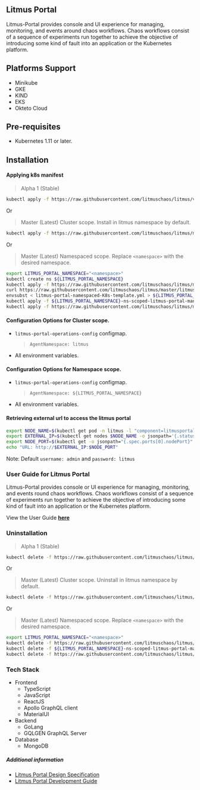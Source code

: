 ## **Litmus Portal**

Litmus-Portal provides console and UI experience for managing, monitoring, and events around chaos workflows. Chaos workflows consist of a sequence of experiments run together to achieve the objective of introducing some kind of fault into an application or the Kubernetes platform.

## **Platforms Support**

-   Minikube
-   GKE
-   KIND
-   EKS
-   Okteto Cloud

## **Pre-requisites**

-   Kubernetes 1.11 or later.

## **Installation**

#### Applying k8s manifest
> Alpha 1 (Stable)
```bash
kubectl apply -f https://raw.githubusercontent.com/litmuschaos/litmus/v1.9.x/litmus-portal/cluster-k8s-manifest.yml
```

Or

> Master (Latest) Cluster scope. Install in litmus namespace by default.
```bash
kubectl apply -f https://raw.githubusercontent.com/litmuschaos/litmus/master/litmus-portal/cluster-k8s-manifest.yml
```

Or

> Master (Latest) Namespaced scope. Replace `<namespace>` with the desired namespace.
```bash
export LITMUS_PORTAL_NAMESPACE="<namespace>"
kubectl create ns ${LITMUS_PORTAL_NAMESPACE}
kubectl apply -f https://raw.githubusercontent.com/litmuschaos/litmus/master/litmus-portal/litmus-portal-crds.yml
curl https://raw.githubusercontent.com/litmuschaos/litmus/master/litmus-portal/namespaced-K8s-template.yml --output litmus-portal-namespaced-K8s-template.yml
envsubst < litmus-portal-namespaced-K8s-template.yml > ${LITMUS_PORTAL_NAMESPACE}-ns-scoped-litmus-portal-manifest.yml
kubectl apply -f ${LITMUS_PORTAL_NAMESPACE}-ns-scoped-litmus-portal-manifest.yml -n ${LITMUS_PORTAL_NAMESPACE}
kubectl apply -f https://raw.githubusercontent.com/litmuschaos/litmus/master/litmus-portal/platforms/okteto/hello-world-AUT.yml -n ${LITMUS_PORTAL_NAMESPACE}
```

#### Configuration Options for Cluster scope.

- `litmus-portal-operations-config` configmap.

    > `AgentNamespace: litmus`

- All environment variables.

#### Configuration Options for Namespace scope.

- `litmus-portal-operations-config` configmap.

    > `AgentNamespace: ${LITMUS_PORTAL_NAMESPACE}`

- All environment variables.


#### Retrieving external url to access the litmus portal

```bash
export NODE_NAME=$(kubectl get pod -n litmus -l "component=litmusportal-frontend" -o=jsonpath='{.items[*].spec.nodeName}')
export EXTERNAL_IP=$(kubectl get nodes $NODE_NAME -o jsonpath='{.status.addresses[?(@.type=="ExternalIP")].address}')
export NODE_PORT=$(kubectl get -o jsonpath="{.spec.ports[0].nodePort}" services litmusportal-frontend-service -n litmus)
echo "URL: http://$EXTERNAL_IP:$NODE_PORT"
```

Note: Default `username: admin` and `password: litmus`

### **User Guide for Litmus Portal**

Litmus-Portal provides console or UI experience for managing, monitoring, and events round chaos workflows. Chaos workflows consist of a sequence of experiments run together to achieve the objective of introducing some kind of fault into an application or the Kubernetes platform.

View the User Guide <b>[here](https://docs.google.com/document/d/1fiN25BrZpvqg0UkBCuqQBE7Mx8BwDGC8ss2j2oXkZNA/edit#)</b>

### **Uninstallation**

> Alpha 1 (Stable)
```bash
kubectl delete -f https://raw.githubusercontent.com/litmuschaos/litmus/v1.9.x/litmus-portal/cluster-k8s-manifest.yml
```

Or

> Master (Latest) Cluster scope. Uninstall in litmus namespace by default.
```bash
kubectl delete -f https://raw.githubusercontent.com/litmuschaos/litmus/master/litmus-portal/cluster-k8s-manifest.yml
```

Or

> Master (Latest) Namespaced scope. Replace `<namespace>` with the desired namespace.
```bash
export LITMUS_PORTAL_NAMESPACE="<namespace>"
kubectl delete -f https://raw.githubusercontent.com/litmuschaos/litmus/master/litmus-portal/litmus-portal-crds.yml
kubectl delete -f ${LITMUS_PORTAL_NAMESPACE}-ns-scoped-litmus-portal-manifest.yml -n ${LITMUS_PORTAL_NAMESPACE}
kubectl delete -f https://raw.githubusercontent.com/litmuschaos/litmus/master/litmus-portal/platforms/okteto/hello-world-AUT.yml -n ${LITMUS_PORTAL_NAMESPACE}
```

### **Tech Stack**

-   Frontend
    -   TypeScript
    -   JavaScript
    -   ReactJS
    -   Apollo GraphQL client
    -   MaterialUI
-   Backend
    -   GoLang
    -   GQLGEN GraphQL Server
-   Database
    -   MongoDB

##### **Additional information**

-   <a href="https://github.com/litmuschaos/litmus/wiki/portal-design-spec" target="_blank">Litmus Portal Design Specification</a><br>
-   <a href="https://github.com/litmuschaos/litmus/wiki/Litmus-Portal-Development-Guide" target="_blank">Litmus Portal Development Guide</a>